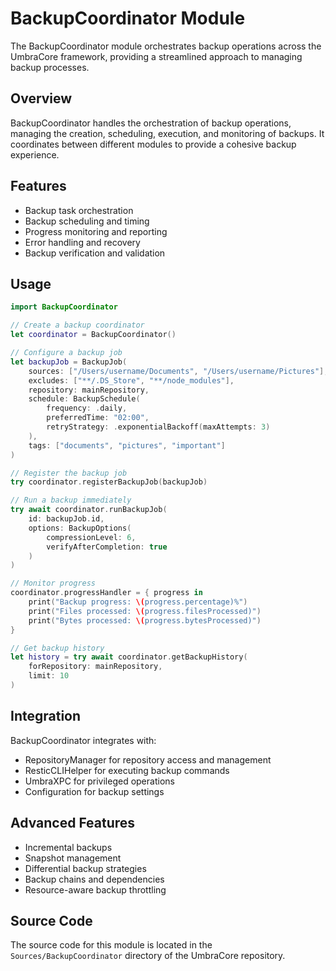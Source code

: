 # BackupCoordinator Module

The BackupCoordinator module orchestrates backup operations across the UmbraCore framework, providing a streamlined approach to managing backup processes.

## Overview

BackupCoordinator handles the orchestration of backup operations, managing the creation, scheduling, execution, and monitoring of backups. It coordinates between different modules to provide a cohesive backup experience.

## Features

- Backup task orchestration
- Backup scheduling and timing
- Progress monitoring and reporting
- Error handling and recovery
- Backup verification and validation

## Usage

```swift
import BackupCoordinator

// Create a backup coordinator
let coordinator = BackupCoordinator()

// Configure a backup job
let backupJob = BackupJob(
    sources: ["/Users/username/Documents", "/Users/username/Pictures"],
    excludes: ["**/.DS_Store", "**/node_modules"],
    repository: mainRepository,
    schedule: BackupSchedule(
        frequency: .daily,
        preferredTime: "02:00",
        retryStrategy: .exponentialBackoff(maxAttempts: 3)
    ),
    tags: ["documents", "pictures", "important"]
)

// Register the backup job
try coordinator.registerBackupJob(backupJob)

// Run a backup immediately
try await coordinator.runBackupJob(
    id: backupJob.id,
    options: BackupOptions(
        compressionLevel: 6,
        verifyAfterCompletion: true
    )
)

// Monitor progress
coordinator.progressHandler = { progress in
    print("Backup progress: \(progress.percentage)%")
    print("Files processed: \(progress.filesProcessed)")
    print("Bytes processed: \(progress.bytesProcessed)")
}

// Get backup history
let history = try await coordinator.getBackupHistory(
    forRepository: mainRepository,
    limit: 10
)
```

## Integration

BackupCoordinator integrates with:

- RepositoryManager for repository access and management
- ResticCLIHelper for executing backup commands
- UmbraXPC for privileged operations
- Configuration for backup settings

## Advanced Features

- Incremental backups
- Snapshot management
- Differential backup strategies
- Backup chains and dependencies
- Resource-aware backup throttling

## Source Code

The source code for this module is located in the `Sources/BackupCoordinator` directory of the UmbraCore repository.
